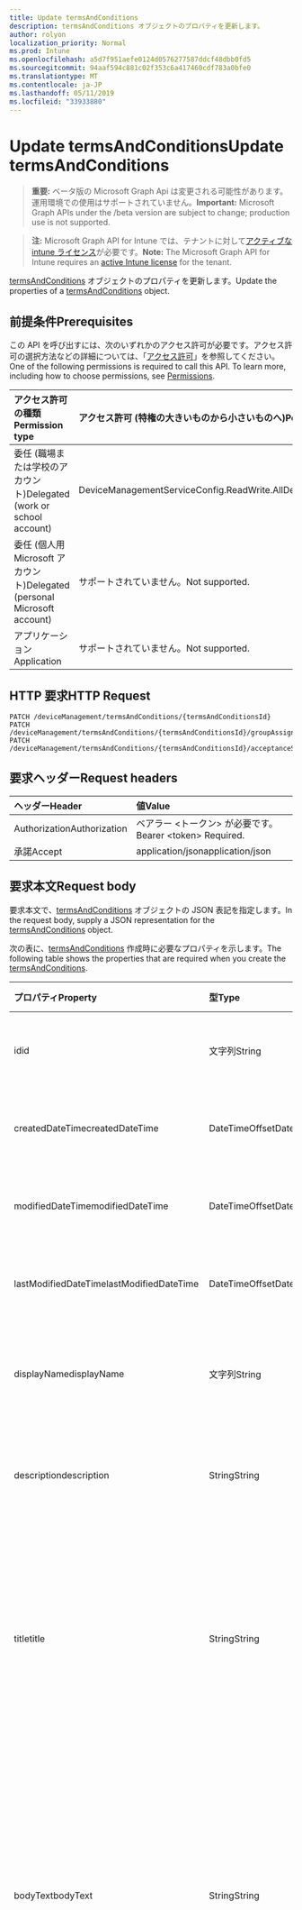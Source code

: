 ```yaml
---
title: Update termsAndConditions
description: termsAndConditions オブジェクトのプロパティを更新します。
author: rolyon
localization_priority: Normal
ms.prod: Intune
ms.openlocfilehash: a5d7f951aefe0124d0576277587ddcf48dbb0fd5
ms.sourcegitcommit: 94aaf594c881c02f353c6a417460cdf783a0bfe0
ms.translationtype: MT
ms.contentlocale: ja-JP
ms.lasthandoff: 05/11/2019
ms.locfileid: "33933880"
---
```

# <a name="update-termsandconditions"></a><span data-ttu-id="3c380-103">Update termsAndConditions</span><span class="sxs-lookup"><span data-stu-id="3c380-103">Update termsAndConditions</span></span>

> <span data-ttu-id="3c380-104">**重要:** ベータ版の Microsoft Graph Api は変更される可能性があります。運用環境での使用はサポートされていません。</span><span class="sxs-lookup"><span data-stu-id="3c380-104">**Important:** Microsoft Graph APIs under the /beta version are subject to change; production use is not supported.</span></span>

> <span data-ttu-id="3c380-105">**注:** Microsoft Graph API for Intune では、テナントに対して[アクティブな intune ライセンス](https://go.microsoft.com/fwlink/?linkid=839381)が必要です。</span><span class="sxs-lookup"><span data-stu-id="3c380-105">**Note:** The Microsoft Graph API for Intune requires an [active Intune license](https://go.microsoft.com/fwlink/?linkid=839381) for the tenant.</span></span>

<span data-ttu-id="3c380-106">[termsAndConditions](../resources/intune-companyterms-termsandconditions.md) オブジェクトのプロパティを更新します。</span><span class="sxs-lookup"><span data-stu-id="3c380-106">Update the properties of a [termsAndConditions](../resources/intune-companyterms-termsandconditions.md) object.</span></span>

## <a name="prerequisites"></a><span data-ttu-id="3c380-107">前提条件</span><span class="sxs-lookup"><span data-stu-id="3c380-107">Prerequisites</span></span>
<span data-ttu-id="3c380-p101">この API を呼び出すには、次のいずれかのアクセス許可が必要です。アクセス許可の選択方法などの詳細については、「[アクセス許可](/graph/permissions-reference)」を参照してください。</span><span class="sxs-lookup"><span data-stu-id="3c380-p101">One of the following permissions is required to call this API. To learn more, including how to choose permissions, see [Permissions](/graph/permissions-reference).</span></span>

|<span data-ttu-id="3c380-110">アクセス許可の種類</span><span class="sxs-lookup"><span data-stu-id="3c380-110">Permission type</span></span>|<span data-ttu-id="3c380-111">アクセス許可 (特権の大きいものから小さいものへ)</span><span class="sxs-lookup"><span data-stu-id="3c380-111">Permissions (from most to least privileged)</span></span>|
|:---|:---|
|<span data-ttu-id="3c380-112">委任 (職場または学校のアカウント)</span><span class="sxs-lookup"><span data-stu-id="3c380-112">Delegated (work or school account)</span></span>|<span data-ttu-id="3c380-113">DeviceManagementServiceConfig.ReadWrite.All</span><span class="sxs-lookup"><span data-stu-id="3c380-113">DeviceManagementServiceConfig.ReadWrite.All</span></span>|
|<span data-ttu-id="3c380-114">委任 (個人用 Microsoft アカウント)</span><span class="sxs-lookup"><span data-stu-id="3c380-114">Delegated (personal Microsoft account)</span></span>|<span data-ttu-id="3c380-115">サポートされていません。</span><span class="sxs-lookup"><span data-stu-id="3c380-115">Not supported.</span></span>|
|<span data-ttu-id="3c380-116">アプリケーション</span><span class="sxs-lookup"><span data-stu-id="3c380-116">Application</span></span>|<span data-ttu-id="3c380-117">サポートされていません。</span><span class="sxs-lookup"><span data-stu-id="3c380-117">Not supported.</span></span>|

## <a name="http-request"></a><span data-ttu-id="3c380-118">HTTP 要求</span><span class="sxs-lookup"><span data-stu-id="3c380-118">HTTP Request</span></span>
<!-- {
  "blockType": "ignored"
}
-->
``` http
PATCH /deviceManagement/termsAndConditions/{termsAndConditionsId}
PATCH /deviceManagement/termsAndConditions/{termsAndConditionsId}/groupAssignments/{termsAndConditionsGroupAssignmentId}/termsAndConditions
PATCH /deviceManagement/termsAndConditions/{termsAndConditionsId}/acceptanceStatuses/{termsAndConditionsAcceptanceStatusId}/termsAndConditions
```

## <a name="request-headers"></a><span data-ttu-id="3c380-119">要求ヘッダー</span><span class="sxs-lookup"><span data-stu-id="3c380-119">Request headers</span></span>
|<span data-ttu-id="3c380-120">ヘッダー</span><span class="sxs-lookup"><span data-stu-id="3c380-120">Header</span></span>|<span data-ttu-id="3c380-121">値</span><span class="sxs-lookup"><span data-stu-id="3c380-121">Value</span></span>|
|:---|:---|
|<span data-ttu-id="3c380-122">Authorization</span><span class="sxs-lookup"><span data-stu-id="3c380-122">Authorization</span></span>|<span data-ttu-id="3c380-123">ベアラー &lt;トークン&gt; が必要です。</span><span class="sxs-lookup"><span data-stu-id="3c380-123">Bearer &lt;token&gt; Required.</span></span>|
|<span data-ttu-id="3c380-124">承諾</span><span class="sxs-lookup"><span data-stu-id="3c380-124">Accept</span></span>|<span data-ttu-id="3c380-125">application/json</span><span class="sxs-lookup"><span data-stu-id="3c380-125">application/json</span></span>|

## <a name="request-body"></a><span data-ttu-id="3c380-126">要求本文</span><span class="sxs-lookup"><span data-stu-id="3c380-126">Request body</span></span>
<span data-ttu-id="3c380-127">要求本文で、[termsAndConditions](../resources/intune-companyterms-termsandconditions.md) オブジェクトの JSON 表記を指定します。</span><span class="sxs-lookup"><span data-stu-id="3c380-127">In the request body, supply a JSON representation for the [termsAndConditions](../resources/intune-companyterms-termsandconditions.md) object.</span></span>

<span data-ttu-id="3c380-128">次の表に、[termsAndConditions](../resources/intune-companyterms-termsandconditions.md) 作成時に必要なプロパティを示します。</span><span class="sxs-lookup"><span data-stu-id="3c380-128">The following table shows the properties that are required when you create the [termsAndConditions](../resources/intune-companyterms-termsandconditions.md).</span></span>

|<span data-ttu-id="3c380-129">プロパティ</span><span class="sxs-lookup"><span data-stu-id="3c380-129">Property</span></span>|<span data-ttu-id="3c380-130">型</span><span class="sxs-lookup"><span data-stu-id="3c380-130">Type</span></span>|<span data-ttu-id="3c380-131">説明</span><span class="sxs-lookup"><span data-stu-id="3c380-131">Description</span></span>|
|:---|:---|:---|
|<span data-ttu-id="3c380-132">id</span><span class="sxs-lookup"><span data-stu-id="3c380-132">id</span></span>|<span data-ttu-id="3c380-133">文字列</span><span class="sxs-lookup"><span data-stu-id="3c380-133">String</span></span>|<span data-ttu-id="3c380-134">T&C ポリシーの一意識別子。</span><span class="sxs-lookup"><span data-stu-id="3c380-134">Unique identifier of the T&C policy.</span></span>|
|<span data-ttu-id="3c380-135">createdDateTime</span><span class="sxs-lookup"><span data-stu-id="3c380-135">createdDateTime</span></span>|<span data-ttu-id="3c380-136">DateTimeOffset</span><span class="sxs-lookup"><span data-stu-id="3c380-136">DateTimeOffset</span></span>|<span data-ttu-id="3c380-137">オブジェクトが作成された DateTime。</span><span class="sxs-lookup"><span data-stu-id="3c380-137">DateTime the object was created.</span></span>|
|<span data-ttu-id="3c380-138">modifiedDateTime</span><span class="sxs-lookup"><span data-stu-id="3c380-138">modifiedDateTime</span></span>|<span data-ttu-id="3c380-139">DateTimeOffset</span><span class="sxs-lookup"><span data-stu-id="3c380-139">DateTimeOffset</span></span>|<span data-ttu-id="3c380-140">オブジェクトの最終更新の DateTime。</span><span class="sxs-lookup"><span data-stu-id="3c380-140">DateTime the object was last modified.</span></span>|
|<span data-ttu-id="3c380-141">lastModifiedDateTime</span><span class="sxs-lookup"><span data-stu-id="3c380-141">lastModifiedDateTime</span></span>|<span data-ttu-id="3c380-142">DateTimeOffset</span><span class="sxs-lookup"><span data-stu-id="3c380-142">DateTimeOffset</span></span>|<span data-ttu-id="3c380-143">オブジェクトの最終更新の DateTime。</span><span class="sxs-lookup"><span data-stu-id="3c380-143">DateTime the object was last modified.</span></span>|
|<span data-ttu-id="3c380-144">displayName</span><span class="sxs-lookup"><span data-stu-id="3c380-144">displayName</span></span>|<span data-ttu-id="3c380-145">文字列</span><span class="sxs-lookup"><span data-stu-id="3c380-145">String</span></span>|<span data-ttu-id="3c380-146">T&C ポリシー用に管理者が提供した名前。</span><span class="sxs-lookup"><span data-stu-id="3c380-146">Administrator-supplied name for the T&C policy.</span></span> |
|<span data-ttu-id="3c380-147">description</span><span class="sxs-lookup"><span data-stu-id="3c380-147">description</span></span>|<span data-ttu-id="3c380-148">String</span><span class="sxs-lookup"><span data-stu-id="3c380-148">String</span></span>|<span data-ttu-id="3c380-149">管理者が提供した T&C ポリシーの説明。</span><span class="sxs-lookup"><span data-stu-id="3c380-149">Administrator-supplied description of the T&C policy.</span></span>|
|<span data-ttu-id="3c380-150">title</span><span class="sxs-lookup"><span data-stu-id="3c380-150">title</span></span>|<span data-ttu-id="3c380-151">String</span><span class="sxs-lookup"><span data-stu-id="3c380-151">String</span></span>|<span data-ttu-id="3c380-152">管理者が提供した契約条件のタイトル。</span><span class="sxs-lookup"><span data-stu-id="3c380-152">Administrator-supplied title of the terms and conditions.</span></span> <span data-ttu-id="3c380-153">ユーザーが T&C ポリシーを承諾する際のプロンプトに表示されます。</span><span class="sxs-lookup"><span data-stu-id="3c380-153">This is shown to the user on prompts to accept the T&C policy.</span></span>|
|<span data-ttu-id="3c380-154">bodyText</span><span class="sxs-lookup"><span data-stu-id="3c380-154">bodyText</span></span>|<span data-ttu-id="3c380-155">String</span><span class="sxs-lookup"><span data-stu-id="3c380-155">String</span></span>|<span data-ttu-id="3c380-156">管理者が提供する契約条件の本文で、通常は条件そのものです。</span><span class="sxs-lookup"><span data-stu-id="3c380-156">Administrator-supplied body text of the terms and conditions, typically the terms themselves.</span></span> <span data-ttu-id="3c380-157">ユーザーが T&C ポリシーを承諾する際のプロンプトに表示されます。</span><span class="sxs-lookup"><span data-stu-id="3c380-157">This is shown to the user on prompts to accept the T&C policy.</span></span>|
|<span data-ttu-id="3c380-158">acceptanceStatement</span><span class="sxs-lookup"><span data-stu-id="3c380-158">acceptanceStatement</span></span>|<span data-ttu-id="3c380-159">String</span><span class="sxs-lookup"><span data-stu-id="3c380-159">String</span></span>|<span data-ttu-id="3c380-160">使用条件に関する、管理者指定の説明内容です。通常は、T&C ポリシーに定められた使用条件を受け入れることの意味を記載します。</span><span class="sxs-lookup"><span data-stu-id="3c380-160">Administrator-supplied explanation of the terms and conditions, typically describing what it means to accept the terms and conditions set out in the T&C policy.</span></span> <span data-ttu-id="3c380-161">ユーザーが T&C ポリシーを承諾する際のプロンプトに表示されます。</span><span class="sxs-lookup"><span data-stu-id="3c380-161">This is shown to the user on prompts to accept the T&C policy.</span></span>|
|<span data-ttu-id="3c380-162">version</span><span class="sxs-lookup"><span data-stu-id="3c380-162">version</span></span>|<span data-ttu-id="3c380-163">Int32</span><span class="sxs-lookup"><span data-stu-id="3c380-163">Int32</span></span>|<span data-ttu-id="3c380-164">条件の現行バージョンを示す整数。</span><span class="sxs-lookup"><span data-stu-id="3c380-164">Integer indicating the current version of the terms.</span></span> <span data-ttu-id="3c380-165">管理者が条件を変更し、修正された T&C ポリシーをユーザーが再承諾するように求める場合に増分されます。</span><span class="sxs-lookup"><span data-stu-id="3c380-165">Incremented when an administrator makes a change to the terms and wishes to require users to re-accept the modified T&C policy.</span></span>|



## <a name="response"></a><span data-ttu-id="3c380-166">応答</span><span class="sxs-lookup"><span data-stu-id="3c380-166">Response</span></span>
<span data-ttu-id="3c380-167">成功した場合、このメソッドは `200 OK` 応答コードと、更新された [termsAndConditions](../resources/intune-companyterms-termsandconditions.md) オブジェクトを応答本文で返します。</span><span class="sxs-lookup"><span data-stu-id="3c380-167">If successful, this method returns a `200 OK` response code and an updated [termsAndConditions](../resources/intune-companyterms-termsandconditions.md) object in the response body.</span></span>

## <a name="example"></a><span data-ttu-id="3c380-168">例</span><span class="sxs-lookup"><span data-stu-id="3c380-168">Example</span></span>

### <a name="request"></a><span data-ttu-id="3c380-169">要求</span><span class="sxs-lookup"><span data-stu-id="3c380-169">Request</span></span>
<span data-ttu-id="3c380-170">以下は、要求の例です。</span><span class="sxs-lookup"><span data-stu-id="3c380-170">Here is an example of the request.</span></span>
``` http
PATCH https://graph.microsoft.com/beta/deviceManagement/termsAndConditions/{termsAndConditionsId}
Content-type: application/json
Content-length: 273

{
  "@odata.type": "#microsoft.graph.termsAndConditions",
  "displayName": "Display Name value",
  "description": "Description value",
  "title": "Title value",
  "bodyText": "Body Text value",
  "acceptanceStatement": "Acceptance Statement value",
  "version": 7
}
```

### <a name="response"></a><span data-ttu-id="3c380-171">応答</span><span class="sxs-lookup"><span data-stu-id="3c380-171">Response</span></span>
<span data-ttu-id="3c380-p106">以下は、応答の例です。注:簡潔にするために、ここに示す応答オブジェクトは切り詰められている場合があります。すべてのプロパティは実際の呼び出しから返されます。</span><span class="sxs-lookup"><span data-stu-id="3c380-p106">Here is an example of the response. Note: The response object shown here may be truncated for brevity. All of the properties will be returned from an actual call.</span></span>
``` http
HTTP/1.1 200 OK
Content-Type: application/json
Content-Length: 505

{
  "@odata.type": "#microsoft.graph.termsAndConditions",
  "id": "eefc80cf-80cf-eefc-cf80-fceecf80fcee",
  "createdDateTime": "2017-01-01T00:02:43.5775965-08:00",
  "modifiedDateTime": "2017-01-01T00:00:22.8983556-08:00",
  "lastModifiedDateTime": "2017-01-01T00:00:35.1329464-08:00",
  "displayName": "Display Name value",
  "description": "Description value",
  "title": "Title value",
  "bodyText": "Body Text value",
  "acceptanceStatement": "Acceptance Statement value",
  "version": 7
}
```




